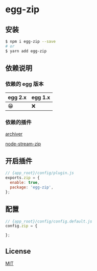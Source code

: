 <!--
 * @Author: 姜彦汐
 * @Date: 2021-01-02 20:50:14
 * @LastEditors: 姜彦汐
 * @LastEditTime: 2021-04-22 10:12:22
 * @Description: 
 * @Contact: jiangyanxi@live.com
 * @FilePath: /egg-zip/README.md
-->
# egg-zip
## 安装

```bash
$ npm i egg-zip --save
# or
$ yarn add egg-zip
```

## 依赖说明

### 依赖的 egg 版本

egg 2.x | egg 1.x
--- | ---
😁 | ❌

### 依赖的插件

[archiver](https://github.com/archiverjs/node-archiver)

[node-stream-zip](https://github.com/antelle/node-stream-zip)

## 开启插件

```js
// {app_root}/config/plugin.js
exports.zip = {
  enable: true,
  package: 'egg-zip',
};
```

## 配置

```js
// {app_root}/config/config.default.js
config.zip = {

};
```
## License

[MIT](LICENSE)